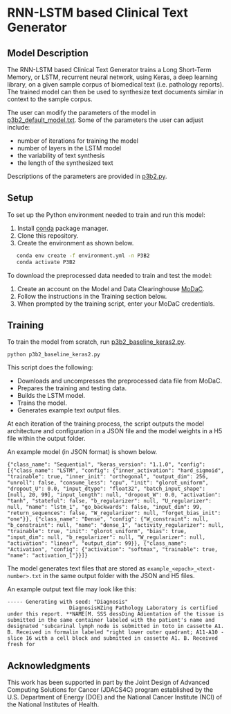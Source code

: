 # RNN-LSTM based Clinical Text Generator

## Model Description

The RNN-LSTM based Clinical Text Generator trains a Long Short-Term Memory, or LSTM, recurrent neural network, using Keras, a deep learning library, on a given sample corpus of biomedical text (i.e. pathology reports). The trained model can then be used to synthesize text documents similar in context to the sample corpus.

The user can modify the parameters of the model in [p3b2_default_model.txt](https://github.com/CBIIT/NCI-DOE-Collab-Pilot3-RNN-LSTM-based-Clinical-Text-Generator/blob/master/Pilot3/P3B2/p3b2_default_model.txt). Some of the parameters the user can adjust include: 
 * number of iterations for training the model
 * number of layers in the LSTM model
 * the variability of text synthesis
 * the length of the synthesized text

Descriptions of the parameters are provided in [p3b2.py](https://github.com/CBIIT/NCI-DOE-Collab-Pilot3-RNN-LSTM-based-Clinical-Text-Generator/blob/master/Pilot3/P3B2/p3b2.py).

## Setup

To set up the Python environment needed to train and run this model:
1. Install [conda](https://docs.conda.io/en/latest/) package manager. 
2. Clone this repository. 
3. Create the environment as shown below.

```bash
   conda env create -f environment.yml -n P3B2
   conda activate P3B2
```

To download the preprocessed data needed to train and test the model:
1. Create an account on the Model and Data Clearinghouse [MoDaC](https://modac.cancer.gov). 
2. Follow the instructions in the Training section below.
3. When prompted by the training script, enter your MoDaC credentials.

## Training

To train the model from scratch, run [p3b2_baseline_keras2.py](https://github.com/CBIIT/NCI-DOE-Collab-Pilot3-RNN-LSTM-based-Clinical-Text-Generator/blob/master/Pilot3/P3B2/p3b2_baseline_keras2.py). 

```
python p3b2_baseline_keras2.py
```

This script does the following:
 * Downloads and uncompresses the preprocessed data file from MoDaC.
 * Prepares the training and testing data.
 * Builds the LSTM model.
 * Trains the model.
 * Generates example text output files.

At each iteration of the training process, the script outputs the model architecture and configuration in a JSON file and the model weights in a H5 file within the output folder. 

An example model (in JSON format) is shown below.

```
{"class_name": "Sequential", "keras_version": "1.1.0", "config": [{"class_name": "LSTM", "config": {"inner_activation": "hard_sigmoid", "trainable": true, "inner_init": "orthogonal", "output_dim": 256, "unroll": false, "consume_less": "cpu", "init": "glorot_uniform", "dropout_U": 0.0, "input_dtype": "float32", "batch_input_shape": [null, 20, 99], "input_length": null, "dropout_W": 0.0, "activation": "tanh", "stateful": false, "b_regularizer": null, "U_regularizer": null, "name": "lstm_1", "go_backwards": false, "input_dim": 99, "return_sequences": false, "W_regularizer": null, "forget_bias_init": "one"}}, {"class_name": "Dense", "config": {"W_constraint": null, "b_constraint": null, "name": "dense_1", "activity_regularizer": null, "trainable": true, "init": "glorot_uniform", "bias": true, "input_dim": null, "b_regularizer": null, "W_regularizer": null, "activation": "linear", "output_dim": 99}}, {"class_name": "Activation", "config": {"activation": "softmax", "trainable": true, "name": "activation_1"}}]}
```

The model generates text files that are stored as ```example_<epoch>_<text-number>.txt``` in the same output folder with the JSON and H5 files. 

An example output text file may look like this:

```
----- Generating with seed: "Diagnosis"
                    DiagnosisWZing Pathology Laboratory is certified under this report. **NAME[M. SSS dessDing Adientation of the tissue is submitted in the same container labeled with the patient's name and designated 'subcarinal lymph node is submitted in toto in cassette A1. B. Received in formalin labeled "right lower outer quadrant; A11-A10 - slice 16 with a cell block and submitted in cassette A1. B. Received fresh for
```

## Acknowledgments
   
This work has been supported in part by the Joint Design of Advanced Computing Solutions for Cancer (JDACS4C) program established by the U.S. Department of Energy (DOE) and the National Cancer Institute (NCI) of the National Institutes of Health.
